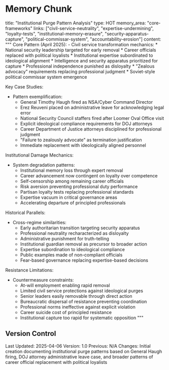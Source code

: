 # Memory Chunk

<chunk>
title: "Institutional Purge Pattern Analysis"
type: HOT
memory_area: "core-frameworks"
links: ["civil-service-neutrality", "expertise-undermining", "loyalty-tests", "institutional-memory-erasure", "security-apparatus-capture", "political-commissar-system", "accountability-erosion"]
content: """
Core Pattern (April 2025):
- Civil service transformation mechanics:
  * National security leadership targeted for early removal
  * Career officials replaced with political loyalists
  * Institutional expertise subordinated to ideological alignment
  * Intelligence and security apparatus prioritized for capture
  * Professional independence punished as disloyalty
  * "Zealous advocacy" requirements replacing professional judgment
  * Soviet-style political commissar system emergence

Key Case Studies:
- Pattern exemplification:
  * General Timothy Haugh fired as NSA/Cyber Command Director
  * Erez Reuveni placed on administrative leave for acknowledging legal error
  * National Security Council staffers fired after Loomer Oval Office visit
  * Explicit ideological compliance requirements for DOJ attorneys
  * Career Department of Justice attorneys disciplined for professional judgment
  * "Failure to zealously advocate" as termination justification
  * Immediate replacement with ideologically aligned personnel

Institutional Damage Mechanics:
- System degradation patterns:
  * Institutional memory loss through expert removal
  * Career advancement now contingent on loyalty over competence
  * Self-censorship among remaining career officials
  * Risk aversion preventing professional duty performance
  * Partisan loyalty tests replacing professional standards
  * Expertise vacuum in critical governance areas
  * Accelerating departure of principled professionals

Historical Parallels:
- Cross-regime similarities:
  * Early authoritarian transition targeting security apparatus
  * Professional neutrality recharacterized as disloyalty
  * Administrative punishment for truth-telling
  * Institutional guardian removal as precursor to broader action
  * Expertise subordination to ideological compliance
  * Public examples made of non-compliant officials
  * Fear-based governance replacing expertise-based decisions

Resistance Limitations:
- Countermeasure constraints:
  * At-will employment enabling rapid removal
  * Limited civil service protections against ideological purges
  * Senior leaders easily removable through direct action
  * Bureaucratic dispersal of resistance preventing coordination
  * Professional norms ineffective against explicit violation
  * Career suicide cost of principled resistance
  * Institutional capture too rapid for systematic opposition
"""
</chunk>

## Version Control
Last Updated: 2025-04-06
Version: 1.0
Previous: N/A
Changes: Initial creation documenting institutional purge patterns based on General Haugh firing, DOJ attorney administrative leave case, and broader patterns of career official replacement with political loyalists
